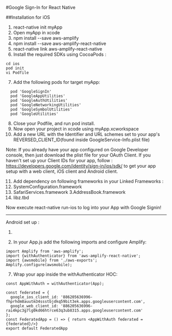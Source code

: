 #Google Sign-In for React Native

##Installation for iOS

1. react-native init myApp
2. Open myApp in xcode
3. npm install --save aws-amplify
4. npm install --save aws-amplify-react-native
5. react-native link aws-amplify-react-native
6. Install the required SDKs using CocoaPods :
```
cd ios
pod init
vi Podfile 
```

7. Add the following pods for target myApp: 
```
  pod 'GoogleSignIn'
  pod 'GoogleAppUtilities'
  pod 'GoogleAuthUtilities'
  pod 'GoogleNetworkingUtilities'
  pod 'GoogleSymbolUtilities'
  pod 'GoogleUtilities'
```
8. Close your Podfile, and run pod install.
9. Now open your project in xcode using myApp.xcworkspace
10. Add a new URL with the Identifier and URL schemes set to your app's REVERSED_CLIENT_ID(found inside GoogleService-Info.plist file)


 Note: If you already have your app configured on Google Developer console, then just download the plist file for your OAuth Client. If you haven't set up your Client IDs for your app, follow : https://developers.google.com/identity/sign-in/ios/sdk/ to get your app setup with a web client, iOS client and Android client.

 11. Add dependency on following frameworks in your Linked Frameworks : 
 1. SystemConfiguration.framework
 2. SafariServices.framework
 3.AddressBook.framework 
 4. libz.tbd

 Now execute react-native run-ios to log into your App with Google Signin! 


---------------------------------------------
Android set up : 

1. 







6. In your App.js add the following imports and configure Amplify: 
```
import Amplify from 'aws-amplify';
import {withAuthenticator} from 'aws-amplify-react-native';
import {awsmobile} from './aws-exports';
Amplify.configure(awsmobile);
```

7. Wrap your app inside the withAuthenticator HOC:
```
const AppWithAuth = withAuthenticator(App);

const federated = {
  google_ios_client_id: '886205636996-fhprhdm8auutm34ssstbjdkq59bit3ek.apps.googleusercontent.com',
  google_web_client_id: '886205636996-rai4kpc3g7lg0kd66htrce63q3ub8315.apps.googleusercontent.com'
};
const FederatedApp = () => { return <AppWithAuth federated = {federated}/>}
export default FederatedApp
```



